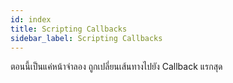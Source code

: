 ```yaml
---
id: index
title: Scripting Callbacks
sidebar_label: Scripting Callbacks
---
```


ตอนนี้เป็นแค่หน้าจำลอง ถูกเปลี่ยนเส้นทางไปยัง Callback แรกสุด

